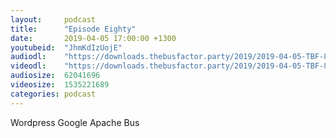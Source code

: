 ```yaml
---
layout:     podcast
title:      "Episode Eighty"
date:       2019-04-05 17:00:00 +1300
youtubeid:  "JhmKdIzUojE"
audiodl:    "https://downloads.thebusfactor.party/2019/2019-04-05-TBF-80.mp3"
videodl:    "https://downloads.thebusfactor.party/2019/2019-04-05-TBF-80.mp4"
audiosize:  62041696
videosize:  1535221689
categories: podcast
---
```

Wordpress Google Apache Bus

